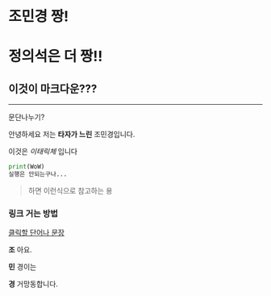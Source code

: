 # 조민경 짱!

# 정의석은 더 짱!!

## 이것이 마크다운???

---

문단나누기?

안녕하세요 저는 **타자가 느린** 조민경입니다.

이것은 *이태릭체* 입니다

```python
print(WoW)
실행은 안되는구나...
```

> 하면 이런식으로 참고하는 용





### 링크 거는 방법

[클릭할 단어나 문장](www.naver.com)





**조** 아요.

**민** 경이는

**경** 거망동합니다.



